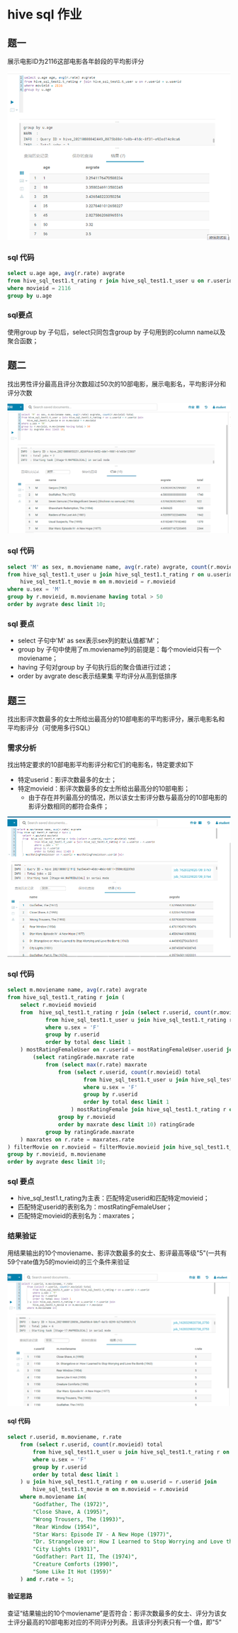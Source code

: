 # hive sql 作业



## 题一

展示电影ID为2116这部电影各年龄段的平均影评分

![Hue运行结果](image/题一运行结果截图.png)





### sql 代码

``` sql
select u.age age, avg(r.rate) avgrate
from hive_sql_test1.t_rating r join hive_sql_test1.t_user u on r.userid = u.userid  
where movieid = 2116
group by u.age
```

### sql要点

使用group by 子句后，select只同包含group by 子句用到的column name以及聚合函数；



## 题二

找出男性评分最高且评分次数超过50次的10部电影，展示电影名，平均影评分和评分次数

![Hue 运行结果](image/题二运行结果截图（清晰版）.png)



### sql 代码

``` sql
select 'M' as sex, m.moviename name, avg(r.rate) avgrate, count(r.movieid) total
from hive_sql_test1.t_user u join hive_sql_test1.t_rating r on u.userid = r.userid join 
    hive_sql_test1.t_movie m on m.movieid = r.movieid
where u.sex = 'M'
group by r.movieid, m.moviename having total > 50
order by avgrate desc limit 10;
```

### sql 要点

* select  子句中'M' as sex表示sex列的默认值都'M'；
* group by 子句中使用了m.moviename列的前提是：每个movieid只有一个moviename；
* having 子句对group by 子句执行后的聚合值进行过滤；
* order by avgrate desc表示结果集 平均评分从高到低排序



## 题三

找出影评次数最多的女士所给出最高分的10部电影的平均影评分，展示电影名和平均影评分（可使用多行SQL）

### 需求分析

找出特定要求的10部电影平均影评分和它们的电影名，特定要求如下

* 特定userid：影评次数最多的女士；
* 特定movieid：影评次数最多的女士所给出最高分的10部电影；
  * 由于存在并列最高分的情况，所以该女士影评分数与最高分的10部电影的影评分数相同的都符合条件；

![题三运行结果](image/题三运行结果截图.png)



### sql 代码

``` sql
select m.moviename name, avg(r.rate) avgrate
from hive_sql_test1.t_rating r join (
	select r.movieid movieid
	from  hive_sql_test1.t_rating r join (select r.userid, count(r.movieid) total
			from hive_sql_test1.t_user u join hive_sql_test1.t_rating r on u.userid = r.userid
			where u.sex = 'F'
			group by r.userid
			order by total desc limit 1
	) mostRatingFemaleUser on r.userid = mostRatingFemaleUser.userid join
		(select ratingGrade.maxrate rate 
			from (select max(r.rate) maxrate
				from (select r.userid, count(r.movieid) total
						from hive_sql_test1.t_user u join hive_sql_test1.t_rating r on u.userid = r.userid
						where u.sex = 'F'
						group by r.userid
						order by total desc limit 1
					) mostRatingFemale join hive_sql_test1.t_rating r on mostRatingFemale.userid = r.userid
				group by r.movieid
				order by maxrate desc limit 10) ratingGrade
			group by ratingGrade.maxrate
	) maxrates on r.rate = maxrates.rate
) filterMovie on r.movieid = filterMovie.movieid join hive_sql_test1.t_movie m on r.movieid = m.movieid
group by r.movieid, m.moviename
order by avgrate desc limit 10;
```

### sql 要点

* hive_sql_test1.t_rating为主表：匹配特定userid和匹配特定movieid；
* 匹配特定userid的表别名为：mostRatingFemaleUser；
* 匹配特定movieid的表别名为：maxrates；

### 结果验证

用结果输出的10个moviename、影评次数最多的女士、影评最高等级"5"(一共有59个rate值为5的movieid)的三个条件来验证

![结果验证运行结果](image/题三结果验证截图.png)

#### sql 代码

``` sql
select r.userid, m.moviename, r.rate
	from (select r.userid, count(r.movieid) total
		from hive_sql_test1.t_user u join hive_sql_test1.t_rating r on u.userid = r.userid
		where u.sex = 'F'
		group by r.userid
		order by total desc limit 1
	) u join hive_sql_test1.t_rating r on u.userid = r.userid join 
	    hive_sql_test1.t_movie m on m.movieid = r.movieid
	where m.moviename in(    
		"Godfather, The (1972)",
		"Close Shave, A (1995)",
		"Wrong Trousers, The (1993)",
		"Rear Window (1954)",
		"Star Wars: Episode IV - A New Hope (1977)",
		"Dr. Strangelove or: How I Learned to Stop Worrying and Love the Bomb (1963)",
		"City Lights (1931)",
		"Godfather: Part II, The (1974)",
		"Creature Comforts (1990)",
		"Some Like It Hot (1959)"
	) and r.rate = 5;
```

#### 验证思路

查证“结果输出的10个moviename”是否符合：影评次数最多的女士、评分为该女士评分最高的10部电影对应的不同评分列表。且该评分列表只有一个值，即"5"



